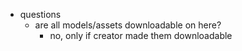   * questions
    * are all models/assets downloadable on here?
      * no, only if creator made them downloadable
